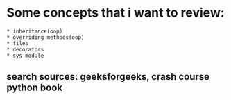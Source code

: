 # Some concepts that i want to review:
    * inheritance(oop)
    * overriding methods(oop)
    * files
    * decorators
    * sys module

## search sources: geeksforgeeks, crash course python book
